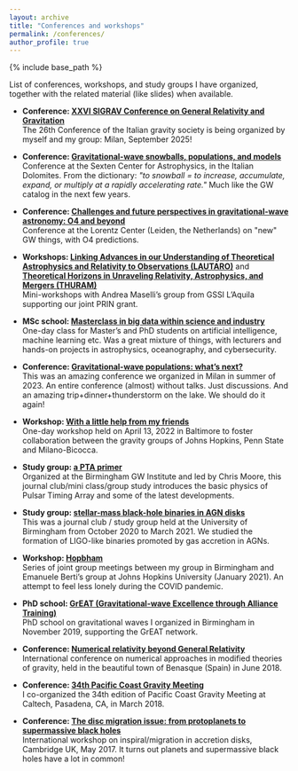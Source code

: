 ```yaml
---
layout: archive
title: "Conferences and workshops"
permalink: /conferences/
author_profile: true
---
```


{% include base_path %}

List of conferences, workshops, and study groups I have organized, together with the related material (like slides) when available.


- **Conference: [XXVI SIGRAV Conference on General Relativity and Gravitation](https://sites.google.com/unimib.it/sigrav2025)**  
  The 26th Conference of the Italian gravity society is being organized by myself and my group: Milan, September 2025!

- **Conference: [Gravitational-wave snowballs, populations, and models](https://sites.google.com/unimib.it/gwsnowballs)**  
  Conference at the Sexten Center for Astrophysics, in the Italian Dolomites. From the dictionary: *"to snowball = to increase, accumulate, expand, or multiply at a rapidly accelerating rate."* Much like the GW catalog in the next few years.

- **Conference: [Challenges and future perspectives in gravitational-wave astronomy: O4 and beyond](https://www.lorentzcenter.nl/challenges-and-future-perspectives-in-gravitational-wave-astronomy-o4-and-beyond.html)**  
  Conference at the Lorentz Center (Leiden, the Netherlands) on "new" GW things, with O4 predictions.

- **Workshops: [Linking Advances in our Understanding of Theoretical Astrophysics and Relativity to Observations (LAUTARO)](/lautaro/)** and **[Theoretical Horizons in Unraveling Relativity, Astrophysics, and Mergers (THURAM)](../?p=6295)**  
  Mini-workshops with Andrea Maselli’s group from GSSI L’Aquila supporting our joint PRIN grant.

- **MSc school: [Masterclass in big data within science and industry](https://sites.google.com/unimib.it/bigdatamasterclass)**  
  One-day class for Master’s and PhD students on artificial intelligence, machine learning etc. Was a great mixture of things, with lecturers and hands-on projects in astrophysics, oceanography, and cybersecurity.

- **Conference: [Gravitational-wave populations: what’s next?](https://sites.google.com/unimib.it/gwpopnext)**  
  This was an amazing conference we organized in Milan in summer of 2023. An entire conference (almost) without talks. Just discussions. And an amazing trip+dinner+thunderstorm on the lake. We should do it again!

- **Workshop: [With a little help from my friends](with-a-little-help-from-my-friends/)**  
  One-day workshop held on April 13, 2022 in Baltimore to foster collaboration between the gravity groups of Johns Hopkins, Penn State and Milano-Bicocca.

- **Study group: [a PTA primer](/ptaprimer/)**  
  Organized at the Birmingham GW Institute and led by Chris Moore, this journal club/mini class/group study introduces the basic physics of Pulsar Timing Array and some of the latest developments.

- **Study group: [stellar-mass black-hole binaries in AGN disks](/bhbin-agndisks/)**  
  This was a journal club / study group held at the University of Birmingham from October 2020 to March 2021. We studied the formation of LIGO-like binaries promoted by gas accretion in AGNs.

- **Workshop: [Hopbham](/hopbham/)**  
  Series of joint group meetings between my group in Birmingham and Emanuele Berti’s group at Johns Hopkins University (January 2021). An attempt to feel less lonely during the COVID pandemic.

- **PhD school: [GrEAT (Gravitational-wave Excellence through Alliance Training)](https://sites.google.com/view/greatnetworkschool)**  
  PhD school on gravitational waves I organized in Birmingham in November 2019, supporting the GrEAT network.

- **Conference: [Numerical relativity beyond General Relativity](http://benasque.org/2018relativity/)**  
  International conference on numerical approaches in modified theories of gravity, held in the beautiful town of Benasque (Spain) in June 2018.

- **Conference: [34th Pacific Coast Gravity Meeting](https://web.archive.org/web/20240605204541/http://www.tapir.caltech.edu/~pcgm34/)**  
  I co-organized the 34th edition of Pacific Coast Gravity Meeting at Caltech, Pasadena, CA, in March 2018.

- **Conference: [The disc migration issue: from protoplanets to supermassive black holes](https://web.archive.org/web/20230531170901/https://www.ast.cam.ac.uk/meetings/2017/migration.issue.protoplanets.supermassive.black.holes)**  
  International workshop on inspiral/migration in accretion disks, Cambridge UK, May 2017. It turns out planets and supermassive black holes have a lot in common!
